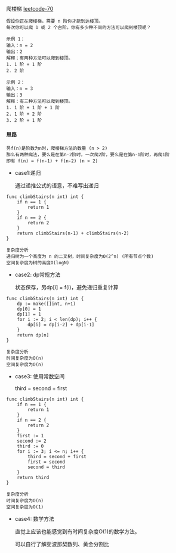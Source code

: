 爬楼梯
<a href="https://leetcode-cn.com/problems/climbing-stairs/" target="_blank"> leetcode-70 </a>
    
    假设你正在爬楼梯。需要 n 阶你才能到达楼顶。
    每次你可以爬 1 或 2 个台阶。你有多少种不同的方法可以爬到楼顶呢？
    
    示例 1：
    输入：n = 2
    输出：2
    解释：有两种方法可以爬到楼顶。
    1. 1 阶 + 1 阶
    2. 2 阶
    
    示例 2：
    输入：n = 3
    输出：3
    解释：有三种方法可以爬到楼顶。
    1. 1 阶 + 1 阶 + 1 阶
    2. 1 阶 + 2 阶
    3. 2 阶 + 1 阶
    
#### 思路
    另f(n)是阶数为n时，爬楼梯方法的数量 (n > 2)
    那么有两种爬法，要么是在第n-2阶时，一次爬2阶，要么是在第n-1阶时，再爬1阶
    即有 f(n) = f(n-1) + f(n-2) (n > 2)
* case1:递归

    通过递推公式的语意，不难写出递归
```
func climbStairs(n int) int {
    if n == 1 {
        return 1
    }
    if n == 2 {
        return 2
    }
    return climbStairs(n-1) + climbStairs(n-2)
}
```
    复杂度分析
    递归树为一个高度为 n 的二叉树，时间复杂度为O(2^n) (所有节点个数)
    空间复杂度为树的高度O(logN)

* case2: dp常规方法

    状态保存，另dp[i] = f(i)，避免递归重复计算
```
func climbStairs(n int) int {
	dp := make([]int, n+1)
	dp[0] = 1
	dp[1] = 1
	for i := 2; i < len(dp); i++ {
		dp[i] = dp[i-2] + dp[i-1]
	}
	return dp[n]
}
```
    复杂度分析
    时间复杂度为O(n)
    空间复杂度为O(n)
    
* case3: 使用常数空间

    third = second + first
```
func climbStairs(n int) int {
    if n == 1 {
        return 1
    }
    if n == 2 {
        return 2
    }
    first := 1
    second := 2
    third := 0
    for i := 3; i <= n; i++ {
        third = second + first
        first = second
        second = third
    }
    return third
}
```
    复杂度分析
    时间复杂度为O(n)
    空间复杂度为O(1)
    
* case4: 数学方法

    直觉上应该也能感觉到有时间复杂度O(1)的数学方法。
    
    可以自行了解斐波那契数列、黄金分割比